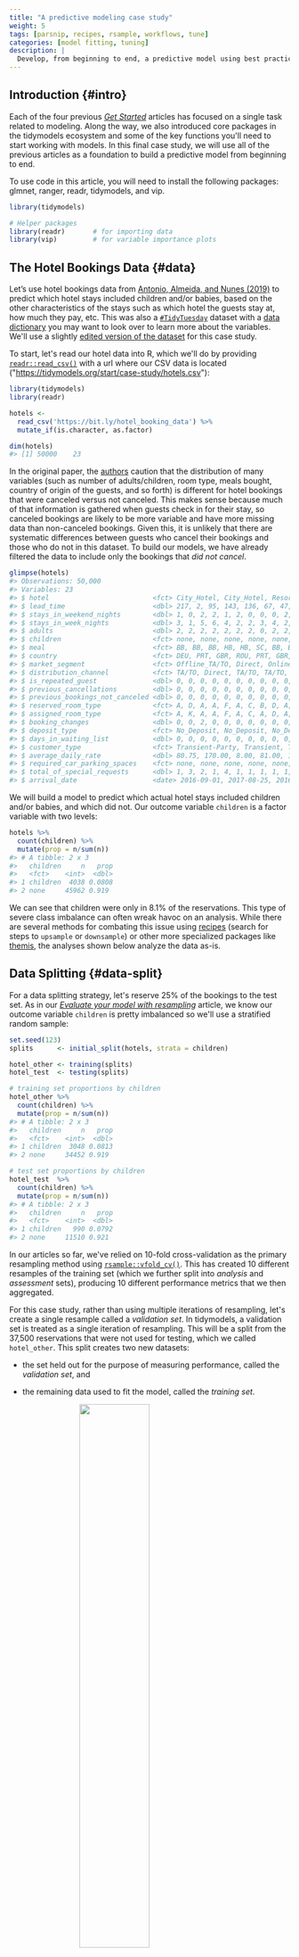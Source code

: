 ```yaml
---
title: "A predictive modeling case study"
weight: 5
tags: [parsnip, recipes, rsample, workflows, tune]
categories: [model fitting, tuning]
description: | 
  Develop, from beginning to end, a predictive model using best practices.
---
```







## Introduction {#intro}

Each of the four previous [_Get Started_](/start/) articles has focused on a single task related to modeling. Along the way, we also introduced core packages in the tidymodels ecosystem and some of the key functions you'll need to start working with models. In this final case study, we will use all of the previous articles as a foundation to build a predictive model from beginning to end. 

To use code in this article,  you will need to install the following packages: glmnet, ranger, readr, tidymodels, and vip.


```r
library(tidymodels)  

# Helper packages
library(readr)       # for importing data
library(vip)         # for variable importance plots
```


## The Hotel Bookings Data {#data}

Let’s use hotel bookings data from [Antonio, Almeida, and Nunes (2019)](https://doi.org/10.1016/j.dib.2018.11.126) to predict which hotel stays included children and/or babies, based on the other characteristics of the stays such as which hotel the guests stay at, how much they pay, etc. This was also a [`#TidyTuesday`](https://github.com/rfordatascience/tidytuesday/tree/master/data/2020/2020-02-11) dataset with a [data dictionary](https://github.com/rfordatascience/tidytuesday/tree/master/data/2020/2020-02-11#data-dictionary) you may want to look over to learn more about the variables. We'll use a slightly [edited version of the dataset](https://gist.github.com/topepo/05a74916c343e57a71c51d6bc32a21ce) for this case study. 

To start, let's read our hotel data into R, which we'll do by providing [`readr::read_csv()`](https://readr.tidyverse.org/reference/read_delim.html) with a url where our CSV data is located ("<https://tidymodels.org/start/case-study/hotels.csv>"):


```r
library(tidymodels)
library(readr)

hotels <- 
  read_csv('https://bit.ly/hotel_booking_data') %>%
  mutate_if(is.character, as.factor) 

dim(hotels)
#> [1] 50000    23
```


In the original paper, the [authors](https://doi.org/10.1016/j.dib.2018.11.126) caution that the distribution of many variables (such as number of adults/children, room type, meals bought, country of origin of the guests, and so forth) is different for hotel bookings that were canceled versus not canceled. This makes sense because much of that information is gathered when guests check in for their stay, so canceled bookings are likely to be more variable and have more missing data than non-canceled bookings. Given this, it is unlikely that there are systematic differences between guests who cancel their bookings and those who do not in this dataset. To build our models, we have already filtered the data to include only the bookings that _did not cancel_. 


```r
glimpse(hotels)
#> Observations: 50,000
#> Variables: 23
#> $ hotel                          <fct> City_Hotel, City_Hotel, Resort_Hotel, …
#> $ lead_time                      <dbl> 217, 2, 95, 143, 136, 67, 47, 56, 80, …
#> $ stays_in_weekend_nights        <dbl> 1, 0, 2, 2, 1, 2, 0, 0, 0, 2, 1, 0, 1,…
#> $ stays_in_week_nights           <dbl> 3, 1, 5, 6, 4, 2, 2, 3, 4, 2, 2, 1, 2,…
#> $ adults                         <dbl> 2, 2, 2, 2, 2, 2, 2, 0, 2, 2, 2, 1, 2,…
#> $ children                       <fct> none, none, none, none, none, none, ch…
#> $ meal                           <fct> BB, BB, BB, HB, HB, SC, BB, BB, BB, BB…
#> $ country                        <fct> DEU, PRT, GBR, ROU, PRT, GBR, ESP, ESP…
#> $ market_segment                 <fct> Offline_TA/TO, Direct, Online_TA, Onli…
#> $ distribution_channel           <fct> TA/TO, Direct, TA/TO, TA/TO, Direct, T…
#> $ is_repeated_guest              <dbl> 0, 0, 0, 0, 0, 0, 0, 0, 0, 0, 0, 0, 0,…
#> $ previous_cancellations         <dbl> 0, 0, 0, 0, 0, 0, 0, 0, 0, 0, 0, 0, 0,…
#> $ previous_bookings_not_canceled <dbl> 0, 0, 0, 0, 0, 0, 0, 0, 0, 0, 0, 0, 0,…
#> $ reserved_room_type             <fct> A, D, A, A, F, A, C, B, D, A, A, D, A,…
#> $ assigned_room_type             <fct> A, K, A, A, F, A, C, A, D, A, D, D, A,…
#> $ booking_changes                <dbl> 0, 0, 2, 0, 0, 0, 0, 0, 0, 0, 0, 0, 0,…
#> $ deposit_type                   <fct> No_Deposit, No_Deposit, No_Deposit, No…
#> $ days_in_waiting_list           <dbl> 0, 0, 0, 0, 0, 0, 0, 0, 0, 0, 0, 0, 0,…
#> $ customer_type                  <fct> Transient-Party, Transient, Transient,…
#> $ average_daily_rate             <dbl> 80.75, 170.00, 8.00, 81.00, 157.60, 49…
#> $ required_car_parking_spaces    <fct> none, none, none, none, none, none, no…
#> $ total_of_special_requests      <dbl> 1, 3, 2, 1, 4, 1, 1, 1, 1, 1, 0, 1, 0,…
#> $ arrival_date                   <date> 2016-09-01, 2017-08-25, 2016-11-19, 2…
```

We will build a model to predict which actual hotel stays included children and/or babies, and which did not. Our outcome variable `children` is a factor variable with two levels:


```r
hotels %>% 
  count(children) %>% 
  mutate(prop = n/sum(n))
#> # A tibble: 2 x 3
#>   children     n   prop
#>   <fct>    <int>  <dbl>
#> 1 children  4038 0.0808
#> 2 none     45962 0.919
```

We can see that children were only in 8.1% of the reservations. This type of severe class imbalance can often wreak havoc on an analysis. While there are several methods for combating this issue using [recipes](/find/recipes/) (search for steps to `upsample` or `downsample`) or other more specialized packages like [themis](https://tidymodels.github.io/themis/), the analyses shown below analyze the data as-is. 

## Data Splitting {#data-split}

For a data splitting strategy, let's reserve 25% of the bookings to the test set. As in our [*Evaluate your model with resampling*](/start/resampling/#data-split) article, we know our outcome variable `children` is pretty imbalanced so we'll use a stratified random sample:  


```r
set.seed(123)
splits      <- initial_split(hotels, strata = children)

hotel_other <- training(splits)
hotel_test  <- testing(splits)

# training set proportions by children
hotel_other %>% 
  count(children) %>% 
  mutate(prop = n/sum(n))
#> # A tibble: 2 x 3
#>   children     n   prop
#>   <fct>    <int>  <dbl>
#> 1 children  3048 0.0813
#> 2 none     34452 0.919

# test set proportions by children
hotel_test  %>% 
  count(children) %>% 
  mutate(prop = n/sum(n))
#> # A tibble: 2 x 3
#>   children     n   prop
#>   <fct>    <int>  <dbl>
#> 1 children   990 0.0792
#> 2 none     11510 0.921
```

In our articles so far, we've relied on 10-fold cross-validation as the primary resampling method using [`rsample::vfold_cv()`](https://tidymodels.github.io/rsample/reference/vfold_cv.html). This has created 10 different resamples of the training set (which we further split into _analysis_ and _assessment_ sets), producing 10 different performance metrics that we then aggregated.

For this case study, rather than using multiple iterations of resampling, let's create a single resample called a _validation set_. In tidymodels, a validation set is treated as a single iteration of resampling. This will be a split from the 37,500 reservations that were not used for testing, which we called `hotel_other`. This split creates two new datasets: 

+ the set held out for the purpose of measuring performance, called the _validation set_, and 

+ the remaining data used to fit the model, called the _training set_. 

<img src="img/validation-split.svg" width="50%" style="display: block; margin: auto;" />

We'll use the `validation_split()` function to allocate 20% of the `hotel_other` bookings to the _validation set_ and 30,000 bookings to the _training set_. This means that our model performance metrics will be computed on a single set of 7,500 reservations. This is fairly large, so the amount of data should provide enough precision to be a reliable indicator for how well each model predicts the outcome with a single iteration of resampling.


```r
set.seed(234)
val_set <- validation_split(hotel_other, 
                            strata = children, 
                            prop = 0.80)
val_set
#> # Validation Set Split (0.8/0.2)  using stratification 
#> # A tibble: 1 x 2
#>   splits             id        
#>   <named list>       <chr>     
#> 1 <split [30K/7.5K]> validation
```

Note that this function, like `initial_split()` has the same `strata` argument to use stratified sampling to create the resample. This means that we'll have roughly the same proportions of bookings with and without children in our new validation and training sets, as compared to the original `hotel_other` proportions.

## A first model: penalized logistic regression {#first-model}

Since our outcome variable `children` is categorical, a logistic regression would be a good first model to start. Let's use a model that can perform feature selection during training. The [glmnet](https://cran.r-project.org/web/packages/glmnet/index.html) R package fits a generalized linear model via penalized maximum likelihood. This method of estimating the logistic regression slope parameters uses a _penalty_ on the process so that less relevant predictors are driven towards a value of zero. One of the glmnet penalization methods, called the [lasso method](https://en.wikipedia.org/wiki/Lasso_(statistics)), can set the predictor slopes to absolute zero if a large enough penalty is used. 

### Build the model

To specify a penalized logistic regression model that uses a feature selection penalty, let's use the parsnip package with the [glmnet engine](/find/parsnip/):  


```r
lr_mod <- 
  logistic_reg(penalty = tune(), mixture = 1) %>% 
  set_engine("glmnet")
```

We'll tag the `penalty` argument with `tune()` as a placeholder for now. This is a model hyperparameter that we will [tune](/start/tuning/) to find the best value for improving our predictions. Setting `mixture` to a value of one means that the glmnet model will focus on potentially removing irrelevant predictors. 

### Create the recipe 

Let's create a [recipe](/start/recipes/) to define the preprocessing steps we need to prepare our hotel bookings data for this model. All categorical predictors (e.g., `distribution_channel`, `hotel`, ...) should be converted to dummy variables. Additionally, it might make sense to create a set of date-based predictors that reflect important components related to the arrival date. We have already introduced a [number of useful recipe steps](/start/recipes/#features) for creating features from dates:

+ `step_date()` creates predictors for the year, month, and day of the week.

+ `step_holiday()` generates a set of indicator variables for specific holidays. Although we don't know where these two hotels are located, we do know that the countries for origin for most bookings are based in Europe.

+ `step_rm()` removes variables; here we'll use it to remove the original date variable since we no longer want it in the model.

+ `step_dummy()` converts characters or factors (i.e., nominal variables) into one or more numeric binary model terms for the levels of the original data.

+ `step_zv()` removes indicator variables that only contain a single unique value (e.g. all zeros). This is important because, for penalized models, the predictors should be centered and scaled.

+ `step_normalize()` centers and scales numeric variables.

Putting all these steps together into a recipe for a penalized logistic regression model, we have: 


```r
holidays <- c("AllSouls", "AshWednesday", "ChristmasEve", "Easter", 
              "ChristmasDay", "GoodFriday", "NewYearsDay", "PalmSunday")

lr_recipe <- 
  recipe(children ~ ., data = hotel_other) %>% 
  step_date(arrival_date) %>% 
  step_holiday(arrival_date, holidays = holidays) %>% 
  step_rm(arrival_date) %>% 
  step_dummy(all_nominal(), -all_outcomes()) %>% 
  step_zv(all_predictors()) %>% 
  step_normalize(all_predictors())
```


### Create the workflow

As we introduced in [*Preprocess your data with recipes*](/start/recipes/#fit-workflow), let's bundle the model and recipe into a single `workflow()` object to make management of the R objects easier:


```r
lr_workflow <- 
  workflow() %>% 
  add_model(lr_mod) %>% 
  add_recipe(lr_recipe)
```

### Create the grid for tuning

Before we fit this model, we need to set up a grid of `penalty` values to tune. In our [*Tune model parameters*](/start/tuning/) article, we used [`dials::grid_regular()`](start/tuning/#tune-grid) to create an expanded grid based on a combination of two hyperparameters. Since we have only one hyperparameter to tune here, we can set the grid up manually using a one-column tibble with 30 candidate values:


```r
lr_reg_grid <- tibble(penalty = 10^seq(-4, -1, length.out = 30))

lr_reg_grid %>% top_n(-5) # lowest penalty values
#> Selecting by penalty
#> # A tibble: 5 x 1
#>    penalty
#>      <dbl>
#> 1 0.0001  
#> 2 0.000127
#> 3 0.000161
#> 4 0.000204
#> 5 0.000259
lr_reg_grid %>% top_n(5)  # highest penalty values
#> Selecting by penalty
#> # A tibble: 5 x 1
#>   penalty
#>     <dbl>
#> 1  0.0386
#> 2  0.0489
#> 3  0.0621
#> 4  0.0788
#> 5  0.1
```

### Train and tune the model

Let's use `tune::tune_grid()` to train these 30 penalized logistic regression models. We'll also save the validation set predictions (via the call to `control_grid()`) so that diagnostic information can be available after the model fit. The area under the ROC curve will be used to quantify how well the model performs across a continuum of event thresholds (recall that the event rate is very low for these data). 


```r
roc_only <- metric_set(roc_auc)

lr_res <- 
  lr_workflow %>% 
  tune_grid(val_set,
            grid = lr_reg_grid,
            control = control_grid(save_pred = TRUE),
            metrics = roc_only)
```

It might be easier to visualize the validation set metrics by plotting the area under the ROC curve against the range of penalty values: 


```r
lr_plot <- 
  lr_res %>% 
  collect_metrics() %>% 
  ggplot(aes(x = penalty, y = mean)) + 
  geom_point() + 
  geom_line() + 
  ylab("Area under the ROC Curve") +
  scale_x_log10(labels = scales::label_number())

lr_plot 
```

<img src="figs/logistic-results-1.svg" width="576" />

This plots shows us that model performance is generally better at the smaller penalty values. This suggests that the majority of the predictors are important to the model. We also see a steep drop in the area under the ROC curve towards the highest penalty values. This happens because a large enough penalty will remove _all_ predictors from the model, and not surprisingly predictive accuracy plummets with no predictors in the model (recall that an AUC = .5 means that the model does no better than chance at predicting the correct class).

Our model performance seems to plateau at the smaller penalty values, so going by the `roc_auc` metric alone could lead us to multiple options for the "best" value: 


```r
top_models <-
  lr_res %>% 
  show_best("roc_auc", n = 15) %>% 
  arrange(penalty) 
top_models
#> # A tibble: 15 x 6
#>     penalty .metric .estimator  mean     n std_err
#>       <dbl> <chr>   <chr>      <dbl> <int>   <dbl>
#>  1 0.0001   roc_auc binary     0.880     1      NA
#>  2 0.000127 roc_auc binary     0.881     1      NA
#>  3 0.000161 roc_auc binary     0.881     1      NA
#>  4 0.000204 roc_auc binary     0.881     1      NA
#>  5 0.000259 roc_auc binary     0.881     1      NA
#>  6 0.000329 roc_auc binary     0.881     1      NA
#>  7 0.000418 roc_auc binary     0.881     1      NA
#>  8 0.000530 roc_auc binary     0.881     1      NA
#>  9 0.000672 roc_auc binary     0.881     1      NA
#> 10 0.000853 roc_auc binary     0.881     1      NA
#> 11 0.00108  roc_auc binary     0.881     1      NA
#> 12 0.00137  roc_auc binary     0.881     1      NA
#> 13 0.00174  roc_auc binary     0.881     1      NA
#> 14 0.00221  roc_auc binary     0.880     1      NA
#> 15 0.00281  roc_auc binary     0.879     1      NA
```



We know that every candidate model in this tibble includes more predictor variables than the model in the row below it. If we used `select_best()`, it would return candidate model 8 with a penalty value of 0.00053, shown with the dotted line below. 

<img src="figs/lr-plot-lines-1.svg" width="576" />

But, we may want to choose a penalty value further along the x-axis, closer to where we start to see the decline in model performance. For example, candidate model 12 with a penalty value of 0.00137 has effectively the same performance as the numerically best model, but might eliminate more predictors. This penalty value is marked by the solid line above.

Let's select this value and visualize the validation set ROC curve:

```r
lr_best <- 
  lr_res %>% 
  collect_metrics() %>% 
  arrange(penalty) %>% 
  slice(12)
lr_best
#> # A tibble: 1 x 6
#>   penalty .metric .estimator  mean     n std_err
#>     <dbl> <chr>   <chr>      <dbl> <int>   <dbl>
#> 1 0.00137 roc_auc binary     0.881     1      NA
```



```r
lr_auc <- 
  lr_res %>% 
  collect_predictions(parameters = lr_best) %>% 
  roc_curve(children, .pred_children) %>% 
  mutate(model = "Logistic Regression")

autoplot(lr_auc)
```

<img src="figs/logistic-roc-curve-1.svg" width="672" />

The level of performance generated by this logistic regression model is good, but not groundbreaking. Perhaps the linear nature of the prediction equation is too limiting for this data set. As a next step, we might consider a highly non-linear model generated using a tree-based ensemble method. 

## A second model: tree-based ensemble {#second-model}

An effective and low-maintenance modeling technique is a _random forest_. This model was also used in our [*Evaluate your model with resampling*](/start/resampling/) article. Compared to logistic regression, a random forest model is much more flexible. A random forest is an _ensemble model_ typically made up of thousands of decision trees, where each individual tree sees a slightly different version of the training data and learns a sequence of splitting rules to predict new data. Each tree is non-linear, and aggregating across trees makes random forests also non-linear but more robust and stable compared to individual trees. Tree-based models like random forests require very little preprocessing and can effectively handle many types of predictors (sparse, skewed, continuous, categorical, etc.).

### Build the model and improve training time

Although the default hyperparameters for random forests tend to give reasonable results, these models can be computationally expensive to train and to tune. The computations required for model tuning can usually be easily parallelized to improve training time. The tune package can do [parallel processing](https://tidymodels.github.io/tune/articles/extras/optimizations.html#parallel-processing) for you, and allows users to use multiple cores or separate machines to fit models. 

But, here we are using a single validation set, so parallelization isn't an option using the tune package. For this specific case study, a good alternative is provided by the engine itself. The ranger package offers a built-in way to compute individual random forest models in parallel. To do this, we need to know the the number of cores we have to work with. We can use the parallel package to query the number of cores on your own computer to understand how much parallelization you can do: 


```r
cores <- parallel::detectCores()
cores
#> [1] 12
```

So, we have 12 to work with. We can tell this to the ranger engine when we set up our parnsip `rand_forest()` model. To enable parallel processing, we can pass engine-specific arguments like `num.threads` to ranger when we set the engine: 


```r
rf_mod <- 
  rand_forest(mtry = tune(), min_n = tune(), trees = 1000) %>% 
  set_engine("ranger", num.threads = cores) %>% 
  set_mode("classification")
```

This works well in our modeling context, but it bears repeating: if you use any other resampling method, let tune do the parallel processing for you &mdash; we typically do not recommend relying on the modeling engine (like we did here) to do this.

In this model, we tagged the `mtry` and `min_n` arguments with `tune()` as a placeholder. These are our two hyperparameters that we will [tune](/start/tuning/).  

### Create the recipe and workflow

Unlike penalized logistic regression models, random forest models do not require [dummy](https://bookdown.org/max/FES/categorical-trees.html) or normalized predictor variables. Nevertheless, we want to do some feature engineering again with our `arrival_date` variable. As before, the date predictor is engineered so that the random forest model does not need to work hard to tease these potential patterns from the data.  


```r
rf_recipe <- 
  recipe(children ~ ., data = hotel_other) %>% 
  step_date(arrival_date) %>% 
  step_holiday(arrival_date) %>% 
  step_rm(arrival_date) 
```

Adding this recipe to our parsnip model gives us a new workflow for predicting whether a hotel stay included children and/or babies as guests with a random forest:


```r
rf_workflow <- 
  workflow() %>% 
  add_model(rf_mod) %>% 
  add_recipe(rf_recipe)
```

### Train and tune the model

When we set up our parsnip model, we tagged two hyperparameters for tuning:


```r
rf_mod
#> Random Forest Model Specification (classification)
#> 
#> Main Arguments:
#>   mtry = tune()
#>   trees = 1000
#>   min_n = tune()
#> 
#> Engine-Specific Arguments:
#>   num.threads = cores
#> 
#> Computational engine: ranger

# show what will be tuned
rf_mod %>%    
  parameters()  
#> Collection of 2 parameters for tuning
#> 
#>     id parameter type object class
#>   mtry           mtry    nparam[?]
#>  min_n          min_n    nparam[+]
#> 
#> Model parameters needing finalization:
#>    # Randomly Selected Predictors ('mtry')
#> 
#> See `?dials::finalize` or `?dials::update.parameters` for more information.
```

The `mtry` hyperparameter sets the number of predictor variables that each node in the decision tree "sees" and can learn about, so it can range from 1 to the total number of features present (when `mtry` = all possible features, the model is the same as bagging decision trees). The `min_n` hyperparameter sets the minimum `n` to split at any node.

We will use a space-filling design to tune, with 25 candidate models: 


```r
set.seed(345)
rf_res <- 
  rf_workflow %>% 
  tune_grid(val_set,
            grid = 25,
            control = control_grid(save_pred = TRUE),
            metrics = roc_only)
#> i Creating pre-processing data to finalize unknown parameter: mtry
```

The message printed above *"Creating pre-processing data to finalize unknown parameter: mtry"* is related to the size of the data set. Since `mtry` depends on the number of predictors in the data set, `tune_grid()` determines the upper bound for `mtry` once it receives the data. 

Here are our top 5 random forest models out of the 25 candidates:


```r
rf_res %>% 
  show_best(metric = "roc_auc")
#> # A tibble: 5 x 7
#>    mtry min_n .metric .estimator  mean     n std_err
#>   <int> <int> <chr>   <chr>      <dbl> <int>   <dbl>
#> 1     8     7 roc_auc binary     0.933     1      NA
#> 2     6    18 roc_auc binary     0.933     1      NA
#> 3     9    12 roc_auc binary     0.932     1      NA
#> 4     3     3 roc_auc binary     0.932     1      NA
#> 5     5    35 roc_auc binary     0.932     1      NA
```

Right away, we see that these values for area under the ROC look way more promising than our top model using penalized logistic regression, which yielded an ROC AUC of 0.881.

Plotting the results of the tuning process highlights that both `mtry` (number of predictors at each node) and `min_n` (minimum number of data points required to keep splitting) should be fairly small to optimize performance. However, the range of the y-axis indicates that the model is very robust to the choice of these parameter values &mdash; all but one of the ROC AUC values were greater than 0.90.


```r
autoplot(rf_res)
```

<img src="figs/rf-results-1.svg" width="672" />

Let's select the best model according to the ROC AUC metric. Our final tuning parameter values are:


```r
rf_best <- 
  rf_res %>% 
  select_best(metric = "roc_auc")
rf_best
#> # A tibble: 1 x 2
#>    mtry min_n
#>   <int> <int>
#> 1     8     7
```

To calculate the data needed to plot the ROC curve, we use `collect_predictions()`. This is only possible after tuning with `control_grid(save_pred = TRUE)`. In the output, you can see the two columns that hold our class probabilities for predicting bookings including and not including children.


```r
rf_res %>% 
  collect_predictions()
#> # A tibble: 187,475 x 7
#>   id         .pred_children .pred_none  .row  mtry min_n children
#>   <chr>               <dbl>      <dbl> <int> <int> <int> <fct>   
#> 1 validation       0.00158       0.998    11    12     7 none    
#> 2 validation       0.000167      1.00     13    12     7 none    
#> 3 validation       0.000286      1.00     31    12     7 none    
#> 4 validation       0.000168      1.00     32    12     7 none    
#> 5 validation       0.00075       0.999    36    12     7 none    
#> # … with 1.875e+05 more rows
```

To filter the predictions for only our best random forest model, we can use the `parameters` argument and pass it our tibble with the best hyperparameter values for tuning, which we called `rf_best`:


```r
rf_auc <- 
  rf_res %>% 
  collect_predictions(parameters = rf_best) %>% 
  roc_curve(children, .pred_children) %>% 
  mutate(model = "Random Forest")
```

Now, we can compare the validation set ROC curves for our top penalized logistic regression model and random forest model: 


```r
bind_rows(rf_auc, lr_auc) %>% 
  ggplot(aes(x = 1 - specificity, y = sensitivity, col = model)) + 
  geom_path() +
  geom_abline(lty = 3) + 
  coord_equal() + 
  scale_color_viridis_d(option = "A", begin = .1, end = .6)
```

<img src="figs/rf-lr-roc-curve-1.svg" width="672" />

The random forest is uniformly better across event probability thresholds. 

## The last fit {#last-fit}

Our goal was to predict which hotel stays included children and/or babies. The random forest model clearly performed better than the penalized logistic regression model, and would be our best bet for predicting hotel stays with and without children. After selecting our best model and hyperparameter values, our last step is to fit the final model on all the rows of data not originally held out for testing (both the training and the validation sets combined), and then evaluate the model performance one last time with the held-out test set. 

We'll start by building our parsnip model object again from scratch. We take our best hyperparameter values from our random forect model. When we set the engine, we add a new argument: `importance = 'impurity'`. This will provide _variable importance_ scores for this last model, which gives some insight into which predictors drive model performance.


```r
# the last model
last_rf_mod <- 
  rand_forest(mtry = 8, min_n = 7, trees = 1000) %>% 
  set_engine("ranger", num.threads = cores, importance = 'impurity') %>% 
  set_mode("classification")

# the last workflow
last_rf_workflow <- 
  rf_workflow %>% 
  update_model(last_rf_mod)

# the last fit
set.seed(345)
last_rf_fit <- 
  last_rf_workflow %>% 
  last_fit(splits)

last_rf_fit
#> # Monte Carlo cross-validation (0.75/0.25) with 1 resamples  
#> # A tibble: 1 x 6
#>   splits         id          .metrics     .notes      .predictions     .workflow
#> * <list>         <chr>       <list>       <list>      <list>           <list>   
#> 1 <split [37.5K… train/test… <tibble [2 … <tibble [0… <tibble [12,500… <workflo…
```

This fitted workflow contains _everything_, including our final metrics based on the test set. So, how did this model do on the test set? Was the validation set a good estimate of future performance? 


```r
last_rf_fit %>% 
  collect_metrics()
#> # A tibble: 2 x 3
#>   .metric  .estimator .estimate
#>   <chr>    <chr>          <dbl>
#> 1 accuracy binary         0.947
#> 2 roc_auc  binary         0.922
```

This ROC AUC value is pretty close to what we saw when we tuned the random forest model with the validation set, which is good news. That means that our estimate of how well our model would perform with new data was not too far off from how well our model actually performed with the unseen test data.

We can access those variable importance scores via the `.workflow` column. We first need to [pluck](https://purrr.tidyverse.org/reference/pluck.html) out the first element in the workflow column, then [pull out the fit](https://tidymodels.github.io/workflows/reference/workflow-extractors.html) from the workflow object. Finally, the vip package helps us visualize the variable importance scores for the top 20 features: 


```r
last_rf_fit %>% 
  pluck(".workflow", 1) %>%   
  pull_workflow_fit() %>% 
  vip(num_features = 20)
```

<img src="figs/rf-importance-1.svg" width="672" />

The most important predictors in whether a hotel stay had children or not were the daily cost for the room, the type of room reserved, the type of room that was ultimately assigned, and the time between the creation of the reservation and the arrival date. 

Let's generate our last ROC curve to visualize:


```r
last_rf_fit %>% 
  collect_predictions() %>% 
  roc_curve(children, .pred_children) %>% 
  autoplot()
```

<img src="figs/test-set-roc-curve-1.svg" width="672" />

Based on these results, the validation set and test set performance statistics are very close. 

## Where to next? {#next}

If you've made it to the end of this series of [*Get Started*](/start/) articles, we hope you feel ready to learn more! You now know the core tidymodels packages and how they fit together. After you are comfortable with the basics we introduced in this series, you can [learn how to go farther](/learn/) with tidymodels in your modeling and machine learning projects. 

Here are some more ideas for where to go next:

+ Study up on statistics and modeling with our comprehensive [books](/books/).

+ Dig deeper into the [package documentation sites](/packages/) to find functions that meet your modeling needs.

+ Listen out for the latest about tidymodels packages at the [tidyverse blog](https://www.tidyverse.org/tags/tidymodels/).

+ Explore [searchable tables](/find/) of all tidymodels packages and functions.

+ Find ways to ask for [help](/help/) and [contribute to tidymodels](/contribute) to help others.

### <center>Happy modeling!</center>

## Session information


```
#> ─ Session info ───────────────────────────────────────────────────────────────
#>  setting  value                       
#>  version  R version 3.6.1 (2019-07-05)
#>  os       macOS Catalina 10.15.3      
#>  system   x86_64, darwin15.6.0        
#>  ui       X11                         
#>  language (EN)                        
#>  collate  en_US.UTF-8                 
#>  ctype    en_US.UTF-8                 
#>  tz       America/Los_Angeles         
#>  date     2020-04-18                  
#> 
#> ─ Packages ───────────────────────────────────────────────────────────────────
#>  package    * version date       lib source        
#>  broom      * 0.5.5   2020-02-29 [1] CRAN (R 3.6.0)
#>  dials      * 0.0.4   2019-12-02 [1] CRAN (R 3.6.0)
#>  dplyr      * 0.8.5   2020-03-07 [1] CRAN (R 3.6.0)
#>  ggplot2    * 3.3.0   2020-03-05 [1] CRAN (R 3.6.0)
#>  infer      * 0.5.1   2019-11-19 [1] CRAN (R 3.6.0)
#>  parsnip    * 0.0.5   2020-01-07 [1] CRAN (R 3.6.0)
#>  purrr      * 0.3.3   2019-10-18 [1] CRAN (R 3.6.0)
#>  ranger       0.11.2  2019-03-07 [1] CRAN (R 3.6.0)
#>  readr      * 1.3.1   2018-12-21 [1] CRAN (R 3.6.0)
#>  recipes    * 0.1.10  2020-03-18 [1] CRAN (R 3.6.0)
#>  rlang        0.4.5   2020-03-01 [1] CRAN (R 3.6.0)
#>  rsample    * 0.0.6   2020-03-31 [1] CRAN (R 3.6.2)
#>  tibble     * 2.1.3   2019-06-06 [1] CRAN (R 3.6.0)
#>  tidymodels * 0.1.0   2020-02-16 [1] CRAN (R 3.6.0)
#>  tune       * 0.1.0   2020-04-02 [1] CRAN (R 3.6.2)
#>  vip        * 0.2.2   2020-04-06 [1] CRAN (R 3.6.2)
#>  workflows  * 0.1.1   2020-03-17 [1] CRAN (R 3.6.0)
#>  yardstick  * 0.0.5   2020-01-23 [1] CRAN (R 3.6.0)
#> 
#> [1] /Library/Frameworks/R.framework/Versions/3.6/Resources/library
```


